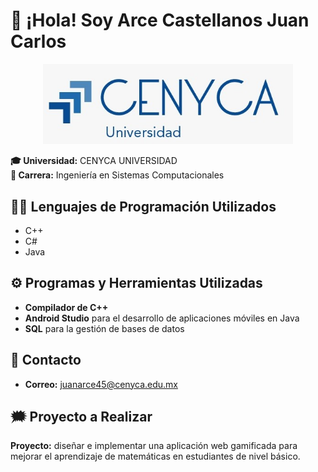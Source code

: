 # 👋 ¡Hola! Soy Arce Castellanos Juan Carlos 
<p align="center">
  <img src="LogoCENYCA.jpeg" alt="Logo CENYCA" width="400"/>
</p>

**🎓 Universidad:** CENYCA UNIVERSIDAD  
**💼 Carrera:** Ingeniería en Sistemas Computacionales 

## 🧑‍💻 Lenguajes de Programación Utilizados
- C++
- C#
- Java

## ⚙️ Programas y Herramientas Utilizadas
- **Compilador de C++**  
- **Android Studio** para el desarrollo de aplicaciones móviles en Java  
- **SQL** para la gestión de bases de datos

## 📩 Contacto
- **Correo:** juanarce45@cenyca.edu.mx

## 🗯️ Proyecto a Realizar
**Proyecto:** diseñar e implementar una aplicación web gamificada para mejorar el aprendizaje de matemáticas en estudiantes de nivel básico.



